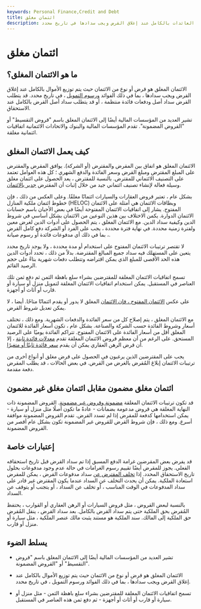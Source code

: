 ```yaml
---
keywords: Personal Finance,Credit and Debt
title: ائتمان مغلق
description: الائتمان المغلق هو قرض أو تمديد للائتمان يتم فيه توزيع العائدات بالكامل عند إغلاق القرض ويجب سدادها في تاريخ محدد.
---
```


# ائتمان مغلق
## ما هو الائتمان المغلق؟

الائتمان المغلق هو قرض أو نوع من الائتمان حيث يتم توزيع الأموال بالكامل عند إغلاق القرض ويجب سدادها ، بما في ذلك الفوائد [ورسوم التمويل](/finance_charge) ، في تاريخ محدد. قد يتطلب القرض سداد أصل ودفعات فائدة منتظمة ، أو قد يتطلب سداد أصل القرض بالكامل عند الاستحقاق.

تشير العديد من المؤسسات المالية أيضًا إلى الائتمان المغلق باسم "قروض التقسيط" أو "القروض المضمونة". تقدم المؤسسات المالية والبنوك والاتحادات الائتمانية اتفاقيات ائتمانية مغلقة.

## كيف يعمل الائتمان المغلق

الائتمان المغلق هو اتفاق بين المقرض والمقترض (أو الشركة). يوافق المقرض والمقترض على المبلغ المقترض ومبلغ القرض وسعر الفائدة والدفع الشهري ؛ كل هذه العوامل تعتمد على التصنيف الائتماني للمقترض. بالنسبة للمقترض ، يعد الحصول على ائتمان مغلق وسيلة فعالة لإنشاء تصنيف ائتماني جيد من خلال إثبات أن المقترض [جدير بالائتمان](/credit-worthiness).

بشكل عام ، تعتبر قروض العقارات والسيارات ائتمانًا مغلقًا. وعلى العكس من ذلك ، فإن خطوط ائتمان ملكية المنازل (HELOC) وبطاقات الائتمان هي أمثلة على الائتمان المفتوح. يشار إلى اتفاقيات الائتمان المفتوحة أيضًا في بعض الأحيان باسم حسابات الائتمان الدوارة. يكمن الاختلاف بين هذين النوعين من الائتمان بشكل أساسي في شروط الدين وكيفية سداد الدين. مع الائتمان المغلق ، يتم الحصول على أدوات الدين لغرض معين ولفترة زمنية محددة. في نهاية فترة محددة ، يجب على الفرد أو الشركة دفع كامل القرض ، بما في ذلك أي مدفوعات فائدة أو رسوم صيانة.

لا تقتصر ترتيبات الائتمان المفتوح على استخدام أو مدة محددة ، ولا يوجد تاريخ محدد يتعين على المستهلك فيه سداد جميع المبالغ المقترضة. بدلاً من ذلك ، تحدد أدوات الدين هذه الحد الأقصى للمبلغ الذي يمكن اقتراضه وتتطلب دفعات شهرية بناءً على حجم الرصيد القائم.

تسمح اتفاقيات الائتمان المغلقة للمقترضين بشراء سلع باهظة الثمن ثم دفع ثمن تلك العناصر في المستقبل. يمكن استخدام اتفاقيات الائتمان المغلقة لتمويل منزل أو سيارة أو قارب أو أثاث أو أجهزة.

على عكس [الائتمان المفتوح ، فإن الائتمان](/openendcredit) المغلق لا يدور أو يقدم ائتمانًا متاحًا. أيضا ، لا يمكن تعديل شروط القرض.

مع الائتمان المغلق ، يتم إصلاح كل من سعر الفائدة والدفعات الشهرية. ومع ذلك ، تختلف أسعار وشروط الفائدة حسب الشركة والصناعة. بشكل عام ، تكون أسعار الفائدة للائتمان المغلق أقل من أسعار الفائدة على الائتمان المفتوح. تتراكم الفائدة يوميًا على الرصيد المستحق. على الرغم من أن معظم قروض الائتمان المغلقة تقدم [معدلات فائدة ثابتة](/fixedinterestrate) ، إلا أن قرض الرهن العقاري يمكن أن يقدم [سعر فائدة ثابتًا أو متغيرًا](/variableinterestrate).

يجب على المقترضين الذين يرغبون في الحصول على قرض مغلق أو أنواع أخرى من ترتيبات الائتمان إبلاغ المُقرض بالغرض من القرض. في بعض الحالات ، قد يطلب المقرض دفعة مقدمة.

## ائتمان مغلق مضمون مقابل ائتمان مغلق غير مضمون

قد تكون ترتيبات الائتمان المغلقة [مضمونة وقروض غير مضمونة](/unsecuredloan). القروض المضمونة ذات النهاية المغلقة هي قروض مدعومة بضمانات - عادةً ما تكون أصلًا مثل منزل أو سيارة - يمكن استخدامها كدفعة للمقرض إذا لم تسدد القرض. تقدم القروض المضمونة موافقة أسرع. ومع ذلك ، فإن شروط القرض للقروض غير المضمونة تكون بشكل عام أقصر من القروض المضمونة.

## إعتبارات خاصة

قد يفرض بعض المقرضين غرامة الدفع المسبق إذا تم سداد القرض قبل تاريخ استحقاقه الفعلي. يجوز للمقرض أيضًا تقييم رسوم الغرامات في حالة عدم وجود مدفوعات بحلول تاريخ الاستحقاق المحدد. إذا [تخلف المقترض عن](/default2) سداد مدفوعات القرض ، يمكن للمقرض استعادة الملكية. يمكن أن يحدث التخلف عن السداد عندما يكون المقترض غير قادر على سداد المدفوعات في الوقت المناسب ، أو تخلف عن السداد ، أو يتجنب أو يتوقف عن السداد.

بالنسبة لبعض القروض ، مثل قروض السيارات أو الرهن العقاري أو القوارب ، يحتفظ المُقرض بحق الملكية حتى يتم سداد القرض بالكامل. بعد سداد القرض ، ينقل المُقرض حق الملكية إلى المالك. سند الملكية هو مستند يثبت مالك عنصر الملكية ، مثل سيارة أو منزل أو قارب.

## يسلط الضوء

- تشير العديد من المؤسسات المالية أيضًا إلى الائتمان المغلق باسم "قروض التقسيط" أو "القروض المضمونة".

- الائتمان المغلق هو قرض أو نوع من الائتمان حيث يتم توزيع الأموال بالكامل عند إغلاق القرض ويجب سدادها ، بما في ذلك الفوائد ورسوم التمويل ، في تاريخ محدد.

- تسمح اتفاقيات الائتمان المغلقة للمقترضين بشراء سلع باهظة الثمن - مثل منزل أو سيارة أو قارب أو أثاث أو أجهزة - ثم دفع ثمن هذه العناصر في المستقبل.

